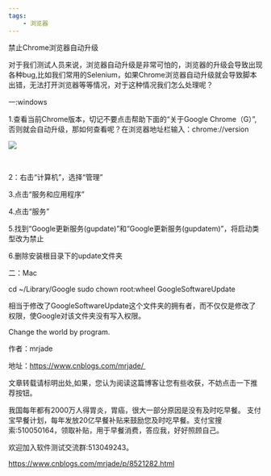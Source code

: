 ```yaml
---
tags:
    - 浏览器
---
```


禁止Chrome浏览器自动升级

对于我们测试人员来说，浏览器自动升级是非常可怕的，浏览器的升级会导致出现各种bug,比如我们常用的Selenium，如果Chrome浏览器自动升级就会导致脚本出错，无法打开浏览器等等情况，对于这种情况我们怎么处理呢？

一:windows

1.查看当前Chrome版本，切记不要点击帮助下面的“关于Google Chrome（G）”,否则就会自动升级，那如何查看呢？在浏览器地址栏输入：chrome://version

![](../../_resources/4bed113e671f4e60af9acc7f2b661a6e.png)

 

2：右击“计算机”，选择“管理”

3.点击“服务和应用程序”

4.点击“服务”

5.找到“Google更新服务(gupdate)”和“Google更新服务(gupdatem)”，将启动类型改为禁止

6.删除安装根目录下的update文件夹

二：Mac

cd ~/Library/Google
sudo chown root:wheel GoogleSoftwareUpdate

相当于修改了GoogleSoftwareUpdate这个文件夹的拥有者，而不仅仅是修改了权限，使Google对该文件夹没有写入权限。

Change the world by program.

作者：mrjade

地址：https://www.cnblogs.com/mrjade/ 

文章转载请标明出处,如果，您认为阅读这篇博客让您有些收获，不妨点击一下推荐按钮。

我国每年都有2000万人得胃炎，胃癌，很大一部分原因是没有及时吃早餐。 支付宝早餐计划，每年发放20亿早餐补贴来鼓励您及时吃早餐。支付宝搜索:510050164，领取补贴，用于早餐消费，答应我，好好照顾自己。

欢迎加入软件测试交流群:513049243。



https://www.cnblogs.com/mrjade/p/8521282.html

